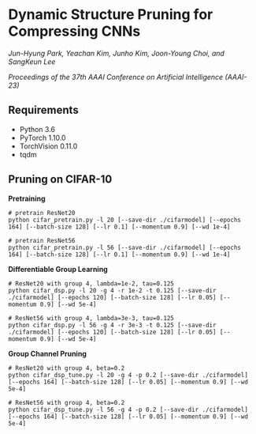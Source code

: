 # Dynamic Structure Pruning for Compressing CNNs

_Jun-Hyung Park, Yeachan Kim, Junho Kim, Joon-Young Choi, and SangKeun Lee_

_Proceedings of the 37th AAAI Conference on Artificial Intelligence (AAAI-23)_

## Requirements
- Python 3.6
- PyTorch 1.10.0
- TorchVision 0.11.0
- tqdm

## Pruning on CIFAR-10 

**Pretraining**

```
# pretrain ResNet20
python cifar_pretrain.py -l 20 [--save-dir ./cifarmodel] [--epochs 164] [--batch-size 128] [--lr 0.1] [--momentum 0.9] [--wd 1e-4]

# pretrain ResNet56
python cifar_pretrain.py -l 56 [--save-dir ./cifarmodel] [--epochs 164] [--batch-size 128] [--lr 0.1] [--momentum 0.9] [--wd 1e-4]
```

**Differentiable Group Learning**

```
# ResNet20 with group 4, lambda=1e-2, tau=0.125
python cifar_dsp.py -l 20 -g 4 -r 1e-2 -t 0.125 [--save-dir ./cifarmodel] [--epochs 120] [--batch-size 128] [--lr 0.05] [--momentum 0.9] [--wd 5e-4]

# ResNet56 with group 4, lambda=3e-3, tau=0.125
python cifar_dsp.py -l 56 -g 4 -r 3e-3 -t 0.125 [--save-dir ./cifarmodel] [--epochs 120] [--batch-size 128] [--lr 0.05] [--momentum 0.9] [--wd 5e-4]
```

**Group Channel Pruning**

```
# ResNet20 with group 4, beta=0.2
python cifar_dsp_tune.py -l 20 -g 4 -p 0.2 [--save-dir ./cifarmodel] [--epochs 164] [--batch-size 128] [--lr 0.05] [--momentum 0.9] [--wd 5e-4]

# ResNet56 with group 4, beta=0.2
python cifar_dsp_tune.py -l 56 -g 4 -p 0.2 [--save-dir ./cifarmodel] [--epochs 164] [--batch-size 128] [--lr 0.05] [--momentum 0.9] [--wd 5e-4]

```



